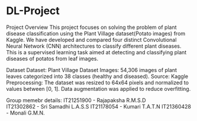 # DL-Project

Project Overview
This project focuses on solving the problem of plant disease classification using the Plant Village dataset(Potato images) from Kaggle. We have developed and compared four distinct Convolutional Neural Network (CNN) architectures to classify different plant diseases. This is a supervised learning task aimed at detecting and classifying plant diseases of potatos from leaf images.

Dataset
Dataset: Plant Village Dataset
Images: 54,306 images of plant leaves categorized into 38 classes (healthy and diseased).
Source: Kaggle
Preprocessing: The dataset was resized to 64x64 pixels and normalized to values between [0, 1]. Data augmentation was applied to reduce overfitting.

Group memebr details:
IT21251900 - Rajapaksha R.M.S.D  
IT21302862 - Sri Samadhi L.A.S.S
IT21178054 - Kumari T.A.T.N
IT21360428 - Monali G.M.N.

